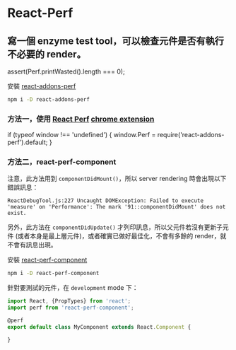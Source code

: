 # React-Perf


## 寫一個 enzyme test tool，可以檢查元件是否有執行不必要的 render。

assert(Perf.printWasted().length === 0);


安裝 [react-addons-perf](https://facebook.github.io/react/docs/perf.html)

```bash
npm i -D react-addons-perf
```

### 方法一，使用 [React Perf](https://github.com/crysislinux/chrome-react-perf) [chrome extension](https://chrome.google.com/webstore/detail/react-perf/hacmcodfllhbnekmghgdlplbdnahmhmm)

if (typeof window !== 'undefined') {
  window.Perf = require('react-addons-perf').default;
}

### 方法二，react-perf-component

注意，此方法用到 `componentDidMount()`，所以 server rendering 時會出現以下錯誤訊息：

```
ReactDebugTool.js:227 Uncaught DOMException: Failed to execute 'measure' on 'Performance': The mark '91::componentDidMount' does not exist.
```

另外，此方法在 `componentDidUpdate()` 才列印訊息，所以父元件若沒有更新子元件 (或者本身是最上層元件)，或者確實已做好最佳化，不會有多餘的 render，就不會有訊息出現。

安裝 [react-perf-component](https://github.com/sheepsteak/react-perf-component)

```bash
npm i -D react-perf-component
```

針對要測試的元件，在 `development` mode 下：

```js
import React, {PropTypes} from 'react';
import perf from 'react-perf-component';

@perf
export default class MyComponent extends React.Component {

}
```
